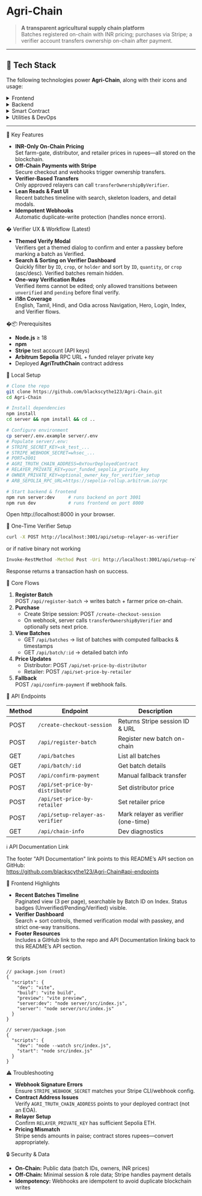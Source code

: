 # Agri-Chain

> **A transparent agricultural supply chain platform**  
> Batches registered on-chain with INR pricing; purchases via Stripe; a verifier account transfers ownership on-chain after payment.

---

## 🚀 Tech Stack

The following technologies power **Agri-Chain**, along with their icons and usage:

<details>
<summary>Frontend</summary>

| Technology     | Icon                                                                                                       | Usage                                                  |
| -------------- | ---------------------------------------------------------------------------------------------------------- | ------------------------------------------------------ |
| **React**      | ![React](https://img.shields.io/badge/React-20232A?style=for-the-badge&logo=react)                          | Building interactive UI components and managing state. |
| **Vite**       | ![Vite](https://img.shields.io/badge/Vite-646CFF?style=for-the-badge&logo=vite)                             | Fast dev server & build tool with HMR.                 |
| **TypeScript** | ![TypeScript](https://img.shields.io/badge/TypeScript-3178C6?style=for-the-badge&logo=typescript)           | Static typing for safer, scalable code.                |
| **Tailwind CSS** | ![Tailwind CSS](https://img.shields.io/badge/Tailwind_CSS-06B6D4?style=for-the-badge&logo=tailwind-css)   | Utility-first CSS framework for rapid styling.         |
| **shadcn UI**  | ![shadcn UI](https://img.shields.io/badge/shadcn_UI-000000?style=for-the-badge)                             | Tailwind-based component library for consistent design.|

</details>

<details>
<summary>Backend</summary>

| Technology    | Icon                                                                                                         | Usage                                             |
| ------------- | ------------------------------------------------------------------------------------------------------------ | ------------------------------------------------- |
| **Node.js**   | ![Node.js](https://img.shields.io/badge/Node.js-339933?style=for-the-badge&logo=node.js)                      | Server runtime for APIs and blockchain interactions. |
| **Express**   | ![Express](https://img.shields.io/badge/Express-000000?style=for-the-badge&logo=express)                      | Web framework for RESTful endpoints.              |
| **Stripe**    | ![Stripe](https://img.shields.io/badge/Stripe-635BFF?style=for-the-badge&logo=stripe)                        | Payment processing and webhook handling.           |
| **Viem**      | ![Viem](https://img.shields.io/badge/Viem-000000?style=for-the-badge)                                        | Ethereum library for Arbitrum Sepolia interactions. |

</details>

<details>
<summary>Smart Contract</summary>

| Technology   | Icon                                                                                                          | Usage                                          |
| ------------ | ------------------------------------------------------------------------------------------------------------- | ---------------------------------------------- |
| **Solidity** | ![Solidity](https://img.shields.io/badge/Solidity-363636?style=for-the-badge&logo=solidity)                    | Writing AgriTruthChain smart contract.          |

</details>

<details>
<summary>Utilities & DevOps</summary>

| Technology         | Icon                                                                                                      | Usage                                           |
| ------------------ | --------------------------------------------------------------------------------------------------------- | ----------------------------------------------- |
| **npm**            | ![npm](https://img.shields.io/badge/npm-CB3837?style=for-the-badge&logo=npm)                               | Dependency management and scripts.              |
| **GitHub Actions** | ![GitHub Actions](https://img.shields.io/badge/GitHub_Actions-2088FF?style=for-the-badge&logo=github-actions) | CI/CD workflows for automated testing and deployment. |
| **Docker** (opt.)  | ![Docker](https://img.shields.io/badge/Docker-2496ED?style=for-the-badge&logo=docker)                      | Containerization for consistent environments.   |

</details>

---

🎯 Key Features

- **INR-Only On-Chain Pricing**  
  Set farm-gate, distributor, and retailer prices in rupees—all stored on the blockchain.
- **Off-Chain Payments with Stripe**  
  Secure checkout and webhooks trigger ownership transfers.
- **Verifier-Based Transfers**  
  Only approved relayers can call `transferOwnershipByVerifier`.
- **Lean Reads & Fast UI**  
  Recent batches timeline with search, skeleton loaders, and detail modals.
- **Idempotent Webhooks**  
  Automatic duplicate-write protection (handles nonce errors).

� Verifier UX & Workflow (Latest)

- **Themed Verify Modal**  
  Verifiers get a themed dialog to confirm and enter a passkey before marking a batch as Verified.
- **Search & Sorting on Verifier Dashboard**  
  Quickly filter by `ID`, `crop`, or `holder` and sort by `ID`, `quantity`, or `crop` (asc/desc). Verified batches remain hidden.
- **One-way Verification Rules**  
  Verified items cannot be edited; only allowed transitions between `unverified` and `pending` before final verify.
- **i18n Coverage**  
  English, Tamil, Hindi, and Odia across Navigation, Hero, Login, Index, and Verifier flows.

�📦 Prerequisites

- **Node.js** ≥ 18  
- **npm**  
- **Stripe** test account (API keys)  
- **Arbitrum Sepolia** RPC URL + funded relayer private key  
- Deployed **AgriTruthChain** contract address

🔧 Local Setup

```bash
# Clone the repo
git clone https://github.com/blackscythe123/Agri-Chain.git
cd Agri-Chain

# Install dependencies
npm install
cd server && npm install && cd ..

# Configure environment
cp server/.env.example server/.env
# Populate server/.env:
# STRIPE_SECRET_KEY=sk_test_...
# STRIPE_WEBHOOK_SECRET=whsec_...
# PORT=3001
# AGRI_TRUTH_CHAIN_ADDRESS=0xYourDeployedContract
# RELAYER_PRIVATE_KEY=your_funded_sepolia_private_key
# OWNER_PRIVATE_KEY=optional_owner_key_for_verifier_setup
# ARB_SEPOLIA_RPC_URL=https://sepolia-rollup.arbitrum.io/rpc

# Start backend & frontend
npm run server:dev     # runs backend on port 3001
npm run dev            # runs frontend on port 8000
```

Open http://localhost:8000 in your browser.

🔑 One-Time Verifier Setup

```bash
curl -X POST http://localhost:3001/api/setup-relayer-as-verifier
```
or if native binary not working 
```bash
Invoke-RestMethod -Method Post -Uri http://localhost:3001/api/setup-relayer-as-verifier | ConvertTo-Json -Depth 6
```
Response returns a transaction hash on success.

🔄 Core Flows

1. **Register Batch**  
   POST `/api/register-batch` → writes batch + farmer price on-chain.
2. **Purchase**  
   - Create Stripe session: POST `/create-checkout-session`  
   - On webhook, server calls `transferOwnershipByVerifier` and optionally sets next price.
3. **View Batches**  
   - GET `/api/batches` → list of batches with computed fallbacks & timestamps  
   - GET `/api/batch/:id` → detailed batch info
4. **Price Updates**  
   - Distributor: POST `/api/set-price-by-distributor`  
   - Retailer: POST `/api/set-price-by-retailer`
5. **Fallback**  
   POST `/api/confirm-payment` if webhook fails.

📑 API Endpoints

| Method | Endpoint                             | Description                                 |
| ------ | ------------------------------------ | ------------------------------------------- |
| POST   | `/create-checkout-session`           | Returns Stripe session ID & URL             |
| POST   | `/api/register-batch`                | Register new batch on-chain                 |
| GET    | `/api/batches`                       | List all batches                            |
| GET    | `/api/batch/:id`                     | Get batch details                           |
| POST   | `/api/confirm-payment`               | Manual fallback transfer                    |
| POST   | `/api/set-price-by-distributor`      | Set distributor price                       |
| POST   | `/api/set-price-by-retailer`         | Set retailer price                          |
| POST   | `/api/setup-relayer-as-verifier`     | Mark relayer as verifier (one-time)         |
| GET    | `/api/chain-info`                    | Dev diagnostics                             |

ℹ️ API Documentation Link

The footer "API Documentation" link points to this README’s API section on GitHub:  
https://github.com/blackscythe123/Agri-Chain#api-endpoints

🎨 Frontend Highlights

- **Recent Batches Timeline**  
  Paginated view (3 per page), searchable by Batch ID on Index. Status badges (Unverified/Pending/Verified) visible.
- **Verifier Dashboard**  
  Search + sort controls, themed verification modal with passkey, and strict one-way transitions.
- **Footer Resources**  
  Includes a GitHub link to the repo and API Documentation linking back to this README’s API section.

🛠️ Scripts

```jsonc
// package.json (root)
{
  "scripts": {
    "dev": "vite",
    "build": "vite build",
    "preview": "vite preview",
    "server:dev": "node server/src/index.js",
    "server": "node server/src/index.js"
  }
}

// server/package.json
{
  "scripts": {
    "dev": "node --watch src/index.js",
    "start": "node src/index.js"
  }
}
```

⚠️ Troubleshooting

- **Webhook Signature Errors**  
  Ensure `STRIPE_WEBHOOK_SECRET` matches your Stripe CLI/webhook config.
- **Contract Address Issues**  
  Verify `AGRI_TRUTH_CHAIN_ADDRESS` points to your deployed contract (not an EOA).
- **Relayer Setup**  
  Confirm `RELAYER_PRIVATE_KEY` has sufficient Sepolia ETH.
- **Pricing Mismatch**  
  Stripe sends amounts in paise; contract stores rupees—convert appropriately.

🔒 Security & Data

- **On-Chain:** Public data (batch IDs, owners, INR prices)  
- **Off-Chain:** Minimal session & role data; Stripe handles payment details  
- **Idempotency:** Webhooks are idempotent to avoid duplicate blockchain writes
